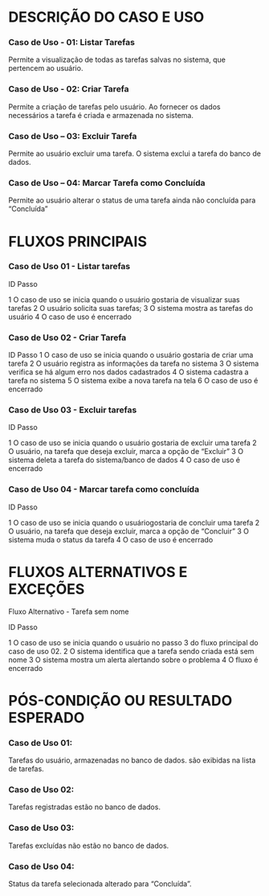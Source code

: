 # DESCRIÇÃO DO CASO E USO

### Caso de Uso - 01: Listar Tarefas
Permite a visualização de todas as tarefas salvas no sistema, que pertencem ao usuário.

### Caso de Uso - 02: Criar Tarefa
Permite a criação de tarefas pelo usuário. Ao fornecer os dados necessários a tarefa é criada e armazenada no sistema.

### Caso de Uso – 03: Excluir Tarefa 
Permite ao usuário excluir uma tarefa. O sistema exclui a tarefa do banco de dados. 

### Caso de Uso – 04: Marcar Tarefa como Concluída 
Permite ao usuário alterar o status de uma tarefa ainda não concluída para “Concluída”

# FLUXOS PRINCIPAIS

### Caso de Uso 01 - Listar tarefas

ID   Passo

1    O caso de uso se inicia quando o usuário gostaria de visualizar suas tarefas
2    O usuário solicita suas tarefas;
3    O sistema mostra as tarefas do usuário
4    O caso de uso é encerrado

### Caso de Uso 02 - Criar Tarefa

ID   Passo
1    O caso de uso se inicia quando o usuário gostaria de criar uma tarefa
2    O usuário registra as informações da tarefa no sistema
3    O sistema verifica se há algum erro nos dados cadastrados
4    O sistema cadastra a tarefa no sistema
5    O sistema exibe a nova tarefa na tela
6    O caso de uso é encerrado

### Caso de Uso 03 - Excluir tarefas

ID   Passo

1    O caso de uso se inicia quando o usuário gostaria de excluir uma tarefa
2    O usuário, na tarefa que deseja excluir, marca a opção de “Excluir”
3    O sistema deleta a tarefa do sistema/banco de dados
4    O caso de uso é encerrado

### Caso de Uso 04 - Marcar tarefa como concluída

ID   Passo

1    O caso de uso se inicia quando o usuáriogostaria de concluir uma tarefa
2    O usuário, na tarefa que deseja excluir, marca a opção de “Concluir”
3    O sistema muda o status da tarefa
4    O caso de uso é encerrado


# FLUXOS ALTERNATIVOS E EXCEÇÕES 

Fluxo Alternativo - Tarefa sem nome

ID   Passo

1    O caso de uso se inicia quando o usuário no passo 3 do fluxo principal do caso de uso 02.
2    O sistema identifica que a tarefa sendo criada está sem nome
3    O sistema mostra um alerta alertando sobre o problema
4    O fluxo é encerrado

# PÓS-CONDIÇÃO OU RESULTADO ESPERADO

### Caso de Uso 01: 
Tarefas do usuário, armazenadas no banco de dados. são exibidas na lista de tarefas.

### Caso de Uso 02: 
Tarefas registradas estão no banco de dados.

### Caso de Uso 03: 
Tarefas excluídas não estão no banco de dados.

### Caso de Uso 04:
Status da tarefa selecionada alterado para “Concluída”.


